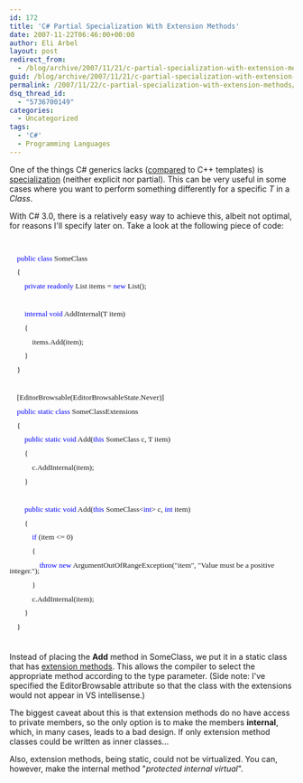 ```yaml
---
id: 172
title: 'C# Partial Specialization With Extension Methods'
date: 2007-11-22T06:46:00+00:00
author: Eli Arbel
layout: post
redirect_from:
  - /blog/archive/2007/11/21/c-partial-specialization-with-extension-methods.aspx.html
guid: /blog/archive/2007/11/21/c-partial-specialization-with-extension-methods.aspx
permalink: /2007/11/22/c-partial-specialization-with-extension-methods/
dsq_thread_id:
  - "5736700149"
categories:
  - Uncategorized
tags:
  - 'C#'
  - Programming Languages
---
```

One of the things C# generics lacks ([compared](http://msdn2.microsoft.com/en-us/library/c6cyy67b.aspx) to C++ templates) is [specialization](http://msdn2.microsoft.com/en-us/library/c401y1kb.aspx) (neither explicit nor partial). This can be very useful in some cases where you want to perform something differently for a specific _T_ in a _Class<T>_.

With C# 3.0, there is a relatively easy way to achieve this, albeit not optimal, for reasons I'll specify later on. Take a look at the following piece of code:

<span style="font-size:10pt;line-height:115%;font-family:consolas;"></span>&nbsp;

<p class="MsoNormal" style="margin-bottom:0pt;line-height:8pt;">
  <span style="font-size:10pt;font-family:consolas;"><span>&nbsp;&nbsp;&nbsp; </span><span style="color:blue;">public</span> <span style="color:blue;">class</span> <span>SomeClass</span><T></span>
</p>

<p class="MsoNormal" style="margin-bottom:0pt;line-height:8pt;">
  <span style="font-size:10pt;font-family:consolas;"><span>&nbsp;&nbsp;&nbsp; </span>{</span>
</p>

<p class="MsoNormal" style="margin-bottom:0pt;line-height:8pt;">
  <span style="font-size:10pt;font-family:consolas;"><span>&nbsp;&nbsp;&nbsp;&nbsp;&nbsp;&nbsp;&nbsp; </span><span style="color:blue;">private</span> <span style="color:blue;">readonly</span> <span>List</span><T> items = <span style="color:blue;">new</span> <span>List</span><T>();</span>
</p>

<p class="MsoNormal" style="margin-bottom:0pt;line-height:8pt;">
  <span style="font-size:10pt;font-family:consolas;">&nbsp;</span>
</p>

<p class="MsoNormal" style="margin-bottom:0pt;line-height:8pt;">
  <span style="font-size:10pt;font-family:consolas;"><span>&nbsp;&nbsp;&nbsp;&nbsp;&nbsp;&nbsp;&nbsp; </span><span style="color:blue;">internal</span> <span style="color:blue;">void</span> AddInternal(T item)</span>
</p>

<p class="MsoNormal" style="margin-bottom:0pt;line-height:8pt;">
  <span style="font-size:10pt;font-family:consolas;"><span>&nbsp;&nbsp;&nbsp;&nbsp;&nbsp;&nbsp;&nbsp; </span>{</span>
</p>

<p class="MsoNormal" style="margin-bottom:0pt;line-height:8pt;">
  <span style="font-size:10pt;font-family:consolas;"><span>&nbsp;&nbsp;&nbsp;&nbsp;&nbsp;&nbsp;&nbsp;&nbsp;&nbsp;&nbsp;&nbsp; </span>items.Add(item);</span>
</p>

<p class="MsoNormal" style="margin-bottom:0pt;line-height:8pt;">
  <span style="font-size:10pt;font-family:consolas;"><span>&nbsp;&nbsp;&nbsp;&nbsp;&nbsp;&nbsp;&nbsp; </span>}</span>
</p>

<p class="MsoNormal" style="margin-bottom:0pt;line-height:8pt;">
  <span style="font-size:10pt;font-family:consolas;"><span>&nbsp;&nbsp;&nbsp; </span>}</span>
</p>

<p class="MsoNormal" style="margin-bottom:0pt;line-height:8pt;">
  <span style="font-size:10pt;font-family:consolas;">&nbsp;</span>
</p>

<p class="MsoNormal" style="margin-bottom:0pt;line-height:8pt;">
  <span style="font-size:10pt;font-family:consolas;"><span>&nbsp;&nbsp;&nbsp; </span>[<span>EditorBrowsable</span>(<span>EditorBrowsableState</span>.Never)]</span>
</p>

<p class="MsoNormal" style="margin-bottom:0pt;line-height:8pt;">
  <span style="font-size:10pt;font-family:consolas;"><span>&nbsp;&nbsp;&nbsp; </span><span style="color:blue;">public</span> <span style="color:blue;">static</span> <span style="color:blue;">class</span> <span>SomeClassExtensions</span></span>
</p>

<p class="MsoNormal" style="margin-bottom:0pt;line-height:8pt;">
  <span style="font-size:10pt;font-family:consolas;"><span>&nbsp;&nbsp;&nbsp; </span>{</span>
</p>

<p class="MsoNormal" style="margin-bottom:0pt;line-height:8pt;">
  <span style="font-size:10pt;font-family:consolas;"><span>&nbsp;&nbsp;&nbsp;&nbsp;&nbsp;&nbsp;&nbsp; </span><span style="color:blue;">public</span> <span style="color:blue;">static</span> <span style="color:blue;">void</span> Add<T>(<span style="color:blue;">this</span> <span>SomeClass</span><T> c, T item)</span>
</p>

<p class="MsoNormal" style="margin-bottom:0pt;line-height:8pt;">
  <span style="font-size:10pt;font-family:consolas;"><span>&nbsp;&nbsp;&nbsp;&nbsp;&nbsp;&nbsp;&nbsp; </span>{</span>
</p>

<p class="MsoNormal" style="margin-bottom:0pt;line-height:8pt;">
  <span style="font-size:10pt;font-family:consolas;"><span>&nbsp;&nbsp;&nbsp;&nbsp;&nbsp;&nbsp;&nbsp;&nbsp;&nbsp;&nbsp;&nbsp; </span>c.AddInternal(item);</span>
</p>

<p class="MsoNormal" style="margin-bottom:0pt;line-height:8pt;">
  <span style="font-size:10pt;font-family:consolas;"><span>&nbsp;&nbsp;&nbsp;&nbsp;&nbsp;&nbsp;&nbsp; </span>}</span>
</p>

<p class="MsoNormal" style="margin-bottom:0pt;line-height:8pt;">
  <span style="font-size:10pt;font-family:consolas;">&nbsp;</span>
</p>

<p class="MsoNormal" style="margin-bottom:0pt;line-height:8pt;">
  <span style="font-size:10pt;font-family:consolas;"><span>&nbsp;&nbsp;&nbsp;&nbsp;&nbsp;&nbsp;&nbsp; </span><span style="color:blue;">public</span> <span style="color:blue;">static</span> <span style="color:blue;">void</span> Add(<span style="color:blue;">this</span> <span>SomeClass</span><<span style="color:blue;">int</span>> c, <span style="color:blue;">int</span> item)</span>
</p>

<p class="MsoNormal" style="margin-bottom:0pt;line-height:8pt;">
  <span style="font-size:10pt;font-family:consolas;"><span>&nbsp;&nbsp;&nbsp;&nbsp;&nbsp;&nbsp;&nbsp; </span>{</span>
</p>

<p class="MsoNormal" style="margin-bottom:0pt;line-height:8pt;">
  <span style="font-size:10pt;font-family:consolas;"><span>&nbsp;&nbsp;&nbsp;&nbsp;&nbsp;&nbsp;&nbsp;&nbsp;&nbsp;&nbsp;&nbsp; </span><span style="color:blue;">if</span> (item <= 0)</span>
</p>

<p class="MsoNormal" style="margin-bottom:0pt;line-height:8pt;">
  <span style="font-size:10pt;font-family:consolas;"><span>&nbsp;&nbsp;&nbsp;&nbsp;&nbsp;&nbsp;&nbsp;&nbsp;&nbsp;&nbsp;&nbsp; </span>{</span>
</p>

<p class="MsoNormal" style="margin-bottom:0pt;line-height:8pt;">
  <span style="font-size:10pt;font-family:consolas;"><span style="font-size:10pt;font-family:consolas;"><span>&nbsp;&nbsp;&nbsp;&nbsp;&nbsp;&nbsp;&nbsp;&nbsp;&nbsp;&nbsp;&nbsp;&nbsp;&nbsp;&nbsp;&nbsp; </span><span style="color:blue;">throw</span> <span style="color:blue;">new</span> <span>ArgumentOutOfRangeException</span>(<span>"item"</span>, <span>"Value must be a positive integer."</span>);</span></span>
</p>

<p class="MsoNormal" style="margin-bottom:0pt;line-height:8pt;">
  <span style="font-size:10pt;font-family:consolas;"><span>&nbsp;&nbsp;&nbsp;&nbsp;&nbsp;&nbsp;&nbsp;&nbsp;&nbsp;&nbsp;&nbsp; </span>}</span>
</p>

<p class="MsoNormal" style="margin-bottom:0pt;line-height:8pt;">
  <span style="font-size:10pt;font-family:consolas;"></span><span style="font-size:10pt;font-family:consolas;">&nbsp;&nbsp;&nbsp;&nbsp;&nbsp;&nbsp;&nbsp;&nbsp;&nbsp;&nbsp;&nbsp; c.Add<span style="color:blue;"></span>Internal(item);</span>
</p>

<p class="MsoNormal" style="margin-bottom:0pt;line-height:8pt;">
  <span style="font-size:10pt;font-family:consolas;"></span><span style="font-size:10pt;font-family:consolas;"><span>&nbsp;&nbsp;&nbsp;&nbsp;&nbsp;&nbsp;&nbsp; </span>}</span>
</p>

<p class="MsoNormal" style="line-height:8pt;">
  <span style="font-size:10pt;font-family:consolas;"><span>&nbsp;&nbsp;&nbsp; </span>}</span>
</p>

<p class="MsoNormal" style="line-height:8pt;">
  <span style="font-size:10pt;font-family:consolas;"></span>&nbsp;
</p>

Instead of placing the **Add** method in SomeClass<T>, we put it in a static class that has [extension methods](http://msdn2.microsoft.com/en-us/library/ms364047.aspx#cs3spec_topic3). This allows the compiler to select the appropriate method according to the type parameter. (Side note: I've specified the EditorBrowsable attribute so that the class with the extensions would not appear in VS intellisense.)

The biggest caveat about this is that extension methods do no have access to private members, so the only option is to make the members **internal**, which, in many cases, leads to a bad design. If only extension method classes could be written as inner classes&#8230;

Also, extension methods, being static, could not be virtualized. You can, however, make the internal method "_protected internal virtual_".